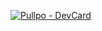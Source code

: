[![Pullpo - DevCard](https://devcard.pullpo.io/api?user_id=ch9vd5pkg9rs73dq6db0&custom_title=GerardAlbajar%20%40%20Silt&custom_subtitle=Frontend%20Developer&show_icons=true&disable_animations=true&title_color=ffffff&text_color=2e88ff&icon_color=ffffff&ring_color=000000&bg_color=000000&image_url=https%3A%2F%2Fgetsilt.com%2Flogo_blue_white.png)](https://pullpo.io/products/devcard)

